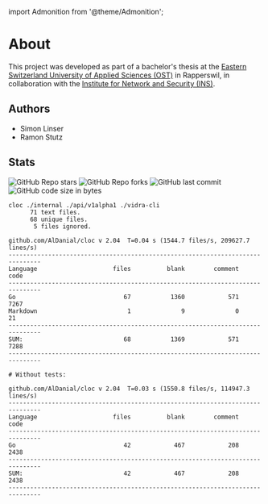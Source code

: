 import Admonition from '@theme/Admonition';

# About

This project was developed as part of a bachelor's thesis at the [Eastern Switzerland University of Applied Sciences (OST)](https://www.ost.ch/en/) in Rapperswil, in collaboration with the [Institute for Network and Security (INS)](https://www.ost.ch/en/research-and-consulting-services/computer-science/ins-institute-for-network-and-security).

## Authors

- Simon Linser  
- Ramon Stutz

## Stats
![GitHub Repo stars](https://img.shields.io/github/stars/infrahub-operator/vidra?style=social)
![GitHub Repo forks](https://img.shields.io/github/forks/infrahub-operator/vidra?style=social)
![GitHub last commit](https://img.shields.io/github/last-commit/infrahub-operator/vidra)
![GitHub code size in bytes](https://img.shields.io/github/languages/code-size/infrahub-operator/vidra)

```shell
cloc ./internal ./api/v1alpha1 ./vidra-cli  
      71 text files.
      68 unique files.                              
       5 files ignored.

github.com/AlDanial/cloc v 2.04  T=0.04 s (1544.7 files/s, 209627.7 lines/s)
-------------------------------------------------------------------------------
Language                     files          blank        comment           code
-------------------------------------------------------------------------------
Go                              67           1360            571           7267
Markdown                         1              9              0             21
-------------------------------------------------------------------------------
SUM:                            68           1369            571           7288
-------------------------------------------------------------------------------

# Without tests:

github.com/AlDanial/cloc v 2.04  T=0.03 s (1550.8 files/s, 114947.3 lines/s)
-------------------------------------------------------------------------------
Language                     files          blank        comment           code
-------------------------------------------------------------------------------
Go                              42            467            208           2438
-------------------------------------------------------------------------------
SUM:                            42            467            208           2438
-------------------------------------------------------------------------------
```
